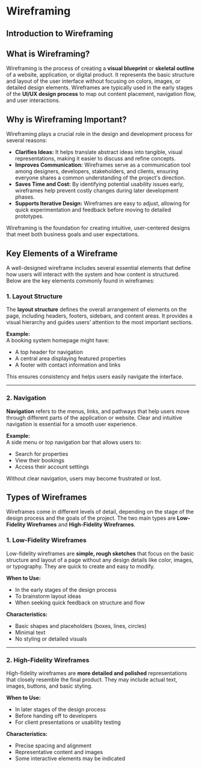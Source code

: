 # Wireframing

## Introduction to Wireframing

## What is Wireframing?

Wireframing is the process of creating a **visual blueprint** or **skeletal outline** of a website, application, or digital product. It represents the basic structure and layout of the user interface without focusing on colors, images, or detailed design elements. Wireframes are typically used in the early stages of the **UI/UX design process** to map out content placement, navigation flow, and user interactions.

## Why is Wireframing Important?

Wireframing plays a crucial role in the design and development process for several reasons:

- **Clarifies Ideas:** It helps translate abstract ideas into tangible, visual representations, making it easier to discuss and refine concepts.
- **Improves Communication:** Wireframes serve as a communication tool among designers, developers, stakeholders, and clients, ensuring everyone shares a common understanding of the project's direction.
- **Saves Time and Cost:** By identifying potential usability issues early, wireframes help prevent costly changes during later development phases.
- **Supports Iterative Design:** Wireframes are easy to adjust, allowing for quick experimentation and feedback before moving to detailed prototypes.

Wireframing is the foundation for creating intuitive, user-centered designs that meet both business goals and user expectations.

## Key Elements of a Wireframe

A well-designed wireframe includes several essential elements that define how users will interact with the system and how content is structured. Below are the key elements commonly found in wireframes:

### 1. Layout Structure
The **layout structure** defines the overall arrangement of elements on the page, including headers, footers, sidebars, and content areas. It provides a visual hierarchy and guides users’ attention to the most important sections.

**Example:**  
A booking system homepage might have:
- A top header for navigation
- A central area displaying featured properties
- A footer with contact information and links

This ensures consistency and helps users easily navigate the interface.

---

### 2. Navigation
**Navigation** refers to the menus, links, and pathways that help users move through different parts of the application or website. Clear and intuitive navigation is essential for a smooth user experience.

**Example:**  
A side menu or top navigation bar that allows users to:
- Search for properties
- View their bookings
- Access their account settings

Without clear navigation, users may become frustrated or lost.


## Types of Wireframes

Wireframes come in different levels of detail, depending on the stage of the design process and the goals of the project. The two main types are **Low-Fidelity Wireframes** and **High-Fidelity Wireframes**.

### 1. Low-Fidelity Wireframes

Low-fidelity wireframes are **simple, rough sketches** that focus on the basic structure and layout of a page without any design details like color, images, or typography. They are quick to create and easy to modify.

**When to Use:**
- In the early stages of the design process
- To brainstorm layout ideas
- When seeking quick feedback on structure and flow

**Characteristics:**
- Basic shapes and placeholders (boxes, lines, circles)
- Minimal text
- No styling or detailed visuals

---

### 2. High-Fidelity Wireframes

High-fidelity wireframes are **more detailed and polished** representations that closely resemble the final product. They may include actual text, images, buttons, and basic styling.

**When to Use:**
- In later stages of the design process
- Before handing off to developers
- For client presentations or usability testing

**Characteristics:**
- Precise spacing and alignment
- Representative content and images
- Some interactive elements may be indicated
